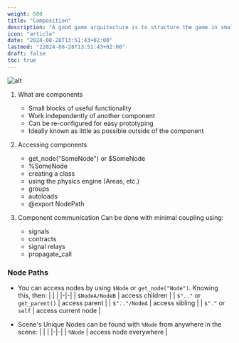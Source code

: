 ```yaml
---
weight: 600
title: "Composition"
description: "A good game arquitecture is to structure the game in small components"
icon: "article"
date: "2024-08-28T13:51:43+02:00"
lastmod: "22024-08-28T13:51:43+02:00"
draft: false
toc: true
---
```


![alt](/images/components.webp)


1. What are components
    - Small blocks of useful functionality
    - Work independently of another component
    - Can be re-configured for easy prototyping
    - Ideally known as little as possible outside of the component

2. Accessing components
    - get_node("SomeNode") or $SomeNode
    - %SomeNode
    - creating a class
    - using the physics engine (Areas, etc.)
    - groups
    - autoloads
    - @export NodePath

3. Component communication
Can be done with minimal coupling using:
    - signals
    - contracts
    - signal relays
    - propagate_call


### Node Paths
- You can access nodes by using `$Node` or `get_node("Node")`. Knowing this, then:
| | |
|-|-|
| `$NodeA/NodeB` | access children |
| `$".."` or `get_parent()` | access parent |
| `$".."/NodeA` | access sibling |
| `$"."` or `self` | access current node |

- Scene's Unique Nodes can be found with `%Node` from anywhere in the scene:
| | |
|-|-|
| `%Node` | access node everywhere |

